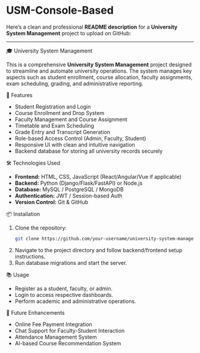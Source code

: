 ﻿# USM-Console-Based
Here’s a clean and professional **README description** for a **University System Management** project to upload on GitHub:

---

🎓 University System Management

This is a comprehensive **University System Management** project designed to streamline and automate university operations. The system manages key aspects such as student enrollment, course allocation, faculty assignments, exam scheduling, grading, and administrative reporting.

 🚀 Features

- Student Registration and Login  
- Course Enrollment and Drop System  
- Faculty Management and Course Assignment  
- Timetable and Exam Scheduling  
- Grade Entry and Transcript Generation  
- Role-based Access Control (Admin, Faculty, Student)  
- Responsive UI with clean and intuitive navigation  
- Backend database for storing all university records securely

🛠️ Technologies Used

- **Frontend:** HTML, CSS, JavaScript (React/Angular/Vue if applicable)  
- **Backend:** Python (Django/Flask/FastAPI) or Node.js  
- **Database:** MySQL / PostgreSQL / MongoDB  
- **Authentication:** JWT / Session-based Auth  
- **Version Control:** Git & GitHub  

📦 Installation

1. Clone the repository:
   ```bash
   git clone https://github.com/your-username/university-system-management.git
   ```
2. Navigate to the project directory and follow backend/frontend setup instructions.
3. Run database migrations and start the server.

📚 Usage

- Register as a student, faculty, or admin.
- Login to access respective dashboards.
- Perform academic and administrative operations.

📌 Future Enhancements

- Online Fee Payment Integration  
- Chat Support for Faculty-Student Interaction  
- Attendance Management System  
- AI-based Course Recommendation System

